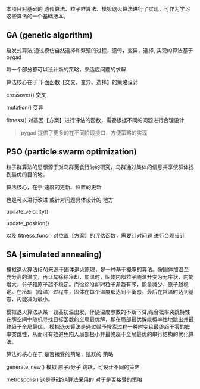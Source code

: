 本项目对基础的 遗传算法、粒子群算法、模拟退火算法进行了实现，可作为学习这些算法的一个基础版本。

## GA (genetic algorithm)

启发式算法,通过模仿自然选择和繁殖的过程，遗传，变异，选择, 实现的算法基于 pygad

每一个部分都可以设计新的策略，来适应问题的求解

算法核心在于 下面函数【交叉、变异、选择】的策略设计

crossover()
交叉

mutation()
变异

fitness()
对基因【方案】进行评估的函数，需要根据不同的问题进行合理设计

> pygad 提供了更多的在不同阶段接口，方便策略的实现

## PSO (particle swarm optimization)

粒子群算法的思想源于对鸟群觅食行为的研究，鸟群通过集体的信息共享使群体找到最优的目的地。

算法核心，在于 速度的更新、位置的更新

也是可以进行改进 或针对问题具体设计的 地方

update_velocity()

update_position()

以及
fitness_func()
对位置【方案】的评估函数，需要针对问题 进行合理设计

## SA (simulated annealing)

模拟退火算法(SA)来源于固体退火原理，是一种基于概率的算法。将固体加温至充分高的温度，再让其徐徐冷却，加温时，固体内部粒子随温升变为无序状，内能增大，分子和原子越不稳定。而徐徐冷却时粒子渐趋有序，能量减少，原子越稳定。在冷却（降温）过程中，固体在每个温度都达到平衡态，最后在常温时达到基态，内能减为最小。

模拟退火算法从某一较高初温出发，伴随温度参数的不断下降,结合概率突跳特性在解空间中随机寻找目标函数的全局最优解，即在局部最优解能概率性地跳出并最终趋于全局最优。
模拟退火算法是通过赋予搜索过程一种时变且最终趋于零的概率突跳性，从而可有效避免陷入局部极小并最终趋于全局最优的串行结构的优化算法。

算法的核心在于 是否接受的策略，跳跃的 策略

generate_new()
模拟 原子/分子 跳跃，可设计不同的策略

metrospolis()
这是基础SA算法采用的 对于是否接受的策略


